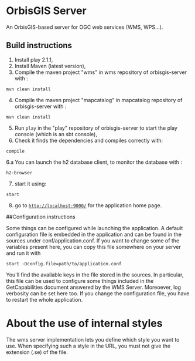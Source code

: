 OrbisGIS Server
=====================================

An OrbisGIS-based server for OGC web services (WMS, WPS...).

## Build instructions

1. Install play 2.1.1,
2. Install Maven (latest version),
3. Compile the maven project "wms" in wms repository of orbisgis-server with :

 ```
mvn clean install
```
4. Compile the maven project "mapcatalog" in mapcatalog repository of orbisgis-server with :

 ```
mvn clean install
```
5. Run `play` in the "play" repository of orbisgis-server to start the play console (which is an sbt console),
6. Check it finds the dependencies and compiles correctly with:

 ```
compile
```
6.a You can launch the h2 database client, to monitor the database with :

 ```
h2-browser
```
7. start it using:
 ```
start
```
8. go to [`http://localhost:9000/`](http://localhost:9000/) for the application home page.
 

##Configuration instructions

Some things can be configured while launching the application. A default configuration file is embedded in the
application and can be found in the sources under conf/application.conf. If you want to change some 
of the variables present here, you can copy this file somewhere on your server and run it with 

```
start -Dconfig.file=path/to/application.conf
```

You'll find the available keys in the file stored in the sources. In particular, this file can be used to 
configure some things included in the GetCapabilities document answered by the WMS Server. Moreoever, log
verbosity can be set here too. If you change the configuration file, you have to restart the whole
application.

About the use of internal styles
====================================

The wms server implementation lets you define which style you want to use. When specifying such a style
in the URL, you must not give the extension (.se) of the file.
